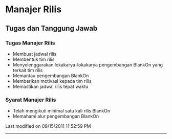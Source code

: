 # Manajer Rilis

## Tugas dan Tanggung Jawab
### Tugas Manajer Rilis
   * Membuat jadwal rilis
   * Membentuk tim rilis
   * Menyelenggarakan lokakarya-lokakarya pengembangan BlankOn yang terkait tim rilis
   * Memantau pengembangan BlankOn
   * Memberikan motivasi kepada tim rilis
   * Memastikan jadwal rilis tepat waktu

### Syarat Manajer Rilis
   * Telah mengikuti minimal satu kali rilis BlankOn
   * Memahami alur pengembangan BlankOn

Last modified on 09/15/2011 11:52:59 PM



---
 



